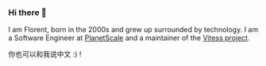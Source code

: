 ### Hi there 👋

I am Florent, born in the 2000s and grew up surrounded by technology. I am a Software Engineer at [PlanetScale](https://planetscale.com) and a maintainer of the [Vitess project](https://github.com/vitessio/vitess).

你也可以和我说中文 :) !
